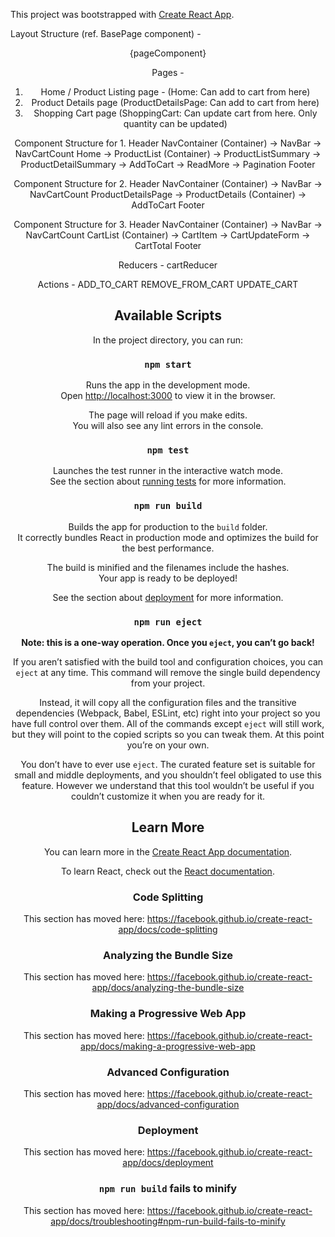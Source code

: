 This project was bootstrapped with [Create React App](https://github.com/facebook/create-react-app).


Layout Structure (ref. BasePage component) -
<Header />
<NavContainer />
  {pageComponent}
<Footer />


Pages -
1. Home / Product Listing page - (Home: Can add to cart from here)
2. Product Details page (ProductDetailsPage: Can add to cart from here)
3. Shopping Cart page (ShoppingCart: Can update cart from here. Only quantity can be updated)


Component Structure for 1.
Header
NavContainer (Container) -> NavBar
                         -> NavCartCount
Home -> ProductList (Container) -> ProductListSummary
                                -> ProductDetailSummary -> AddToCart
                                                        -> ReadMore
                                -> Pagination
Footer


Component Structure for 2.
Header
NavContainer (Container) -> NavBar
                         -> NavCartCount
ProductDetailsPage -> ProductDetails (Container) -> AddToCart
Footer


Component Structure for 3.
Header
NavContainer (Container) -> NavBar
                         -> NavCartCount
CartList (Container) -> CartItem -> CartUpdateForm
                     -> CartTotal
Footer

Reducers -
cartReducer

Actions -
ADD_TO_CART
REMOVE_FROM_CART
UPDATE_CART


## Available Scripts

In the project directory, you can run:

### `npm start`

Runs the app in the development mode.<br>
Open [http://localhost:3000](http://localhost:3000) to view it in the browser.

The page will reload if you make edits.<br>
You will also see any lint errors in the console.

### `npm test`

Launches the test runner in the interactive watch mode.<br>
See the section about [running tests](https://facebook.github.io/create-react-app/docs/running-tests) for more information.

### `npm run build`

Builds the app for production to the `build` folder.<br>
It correctly bundles React in production mode and optimizes the build for the best performance.

The build is minified and the filenames include the hashes.<br>
Your app is ready to be deployed!

See the section about [deployment](https://facebook.github.io/create-react-app/docs/deployment) for more information.

### `npm run eject`

**Note: this is a one-way operation. Once you `eject`, you can’t go back!**

If you aren’t satisfied with the build tool and configuration choices, you can `eject` at any time. This command will remove the single build dependency from your project.

Instead, it will copy all the configuration files and the transitive dependencies (Webpack, Babel, ESLint, etc) right into your project so you have full control over them. All of the commands except `eject` will still work, but they will point to the copied scripts so you can tweak them. At this point you’re on your own.

You don’t have to ever use `eject`. The curated feature set is suitable for small and middle deployments, and you shouldn’t feel obligated to use this feature. However we understand that this tool wouldn’t be useful if you couldn’t customize it when you are ready for it.

## Learn More

You can learn more in the [Create React App documentation](https://facebook.github.io/create-react-app/docs/getting-started).

To learn React, check out the [React documentation](https://reactjs.org/).

### Code Splitting

This section has moved here: https://facebook.github.io/create-react-app/docs/code-splitting

### Analyzing the Bundle Size

This section has moved here: https://facebook.github.io/create-react-app/docs/analyzing-the-bundle-size

### Making a Progressive Web App

This section has moved here: https://facebook.github.io/create-react-app/docs/making-a-progressive-web-app

### Advanced Configuration

This section has moved here: https://facebook.github.io/create-react-app/docs/advanced-configuration

### Deployment

This section has moved here: https://facebook.github.io/create-react-app/docs/deployment

### `npm run build` fails to minify

This section has moved here: https://facebook.github.io/create-react-app/docs/troubleshooting#npm-run-build-fails-to-minify
